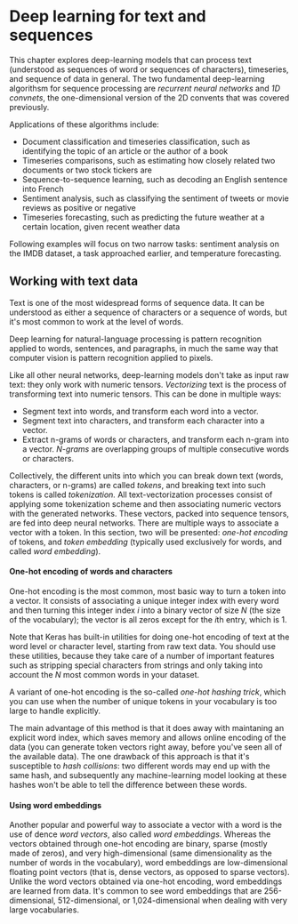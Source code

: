 # Deep learning for text and sequences
This chapter explores deep-learning models that can process text (understood as sequences of word or sequences of characters), timeseries, and sequence of data in general.
The two fundamental deep-learning algorithsm for sequence processing are *recurrent neural networks* and *1D convnets*, the one-dimensional version of the 2D convents that
was covered previously.

Applications of these algorithms include:
* Document classification and timeseries classification, such as identifying the topic of an article or the author of a book
* Timeseries comparisons, such as estimating how closely related two documents or two stock tickers are
* Sequence-to-sequence learning, such as decoding an English sentence into French
* Sentiment analysis, such as classifying the sentiment of tweets or movie reviews as positive or negative
* Timeseries forecasting, such as predicting the future weather at a certain location, given recent weather data

Following examples will focus on two narrow tasks: sentiment analysis on the IMDB dataset, a task approached earlier, and temperature forecasting.
## Working with text data
Text is one of the most widespread forms of sequence data. It can be understood as either a sequence of characters or a sequence of words, but it's most common to work at
the level of words.

Deep learning for natural-language processing is pattern recognition applied to words, sentences, and paragraphs, in much the same way that computer vision is pattern
recognition applied to pixels.

Like all other neural networks, deep-learning models don't take as input raw text: they only work with numeric tensors. *Vectorizing* text is the process of transforming
text into numeric tensors. This can be done in multiple ways:
* Segment text into words, and transform each word into a vector.
* Segment text into characters, and transform each character into a vector.
* Extract n-grams of words or characters, and transform each n-gram into a vector. *N-grams* are overlapping groups of multiple consecutive words or characters.

Collectively, the different units into which you can break down text (words, characters, or n-grams) are called *tokens*, and breaking text into such tokens is called
*tokenization.* All text-vectorization processes consist of applying some tokenization scheme and then associating numeric vectors with the generated networks. These vectors,
packed into sequence tensors, are fed into deep neural networks. There are multiple ways to associate a vector with a token. In this section, two will be presented: *one-hot
encoding* of tokens, and *token embedding* (typically used exclusively for words, and called *word embedding*).

#### One-hot encoding of words and characters
One-hot encoding is the most common, most basic way to turn a token into a vector. It consists of associating a unique integer index with every word and then turning this
integer index *i* into a binary vector of size *N* (the size of the vocabulary); the vector is all zeros except for the *i*th entry, which is 1.

Note that Keras has built-in utilities for doing one-hot encoding of text at the word level or character level, starting from raw text data. You should use these utilities,
because they take care of a number of important features such as stripping special characters from strings and only taking into account the *N* most common words in your
dataset.

A variant of one-hot encoding is the so-called *one-hot hashing trick*, which you can use when the number of unique tokens in your vocabulary is too large to handle
explicitly.

The main advantage of this method is that it does away with maintaning an explicit word index, which saves memory and allows online encoding of the data (you can generate
token vectors right away, before you've seen all of the available data). The one drawback of this approach is that it's susceptible to *hash collisions*: two different words
may end up with the same hash, and subsequently any machine-learning model looking at these hashes won't be able to tell the difference between these words.

#### Using word embeddings
Another popular and powerful way to associate a vector with a word is the use of dence *word vectors*, also called *word embeddings*. Whereas the vectors obtained through
one-hot encoding are binary, sparse (mostly made of zeros), and very high-dimensional (same dimensionality as the number of words in the vocabulary), word embeddings are
low-dimensional floating point vectors (that is, dense vectors, as opposed to sparse vectors). Unlike the word vectors obtained via one-hot encoding, word embeddings are
learned from data. It's common to see word embeddings that are 256-dimensional, 512-dimensional, or 1,024-dimensional when dealing with very large vocabularies.
